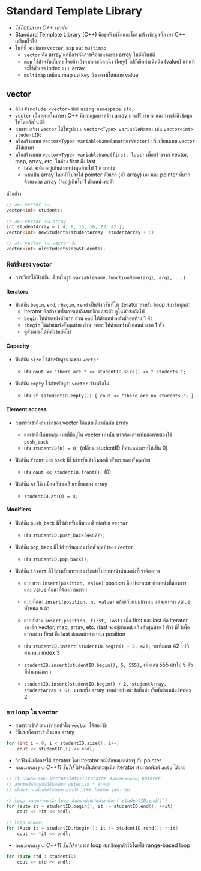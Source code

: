 # Standard Template Library

* _ใช้ได้กับภาษา C++ เท่านั้น_
* Standard Template Library (C++) คือชุดฟังก์ชันและโครงสร้างข้อมูลที่ภาษา C++ เตรียมไว้ให้
* ในที่นี้ จะอธิบาย `vector`, `map` และ `multimap`
  - `vector` คือ array แต่มีการจัดการเรื่องขนาดของ array ให้อัตโนมัติ
  - `map` ใช้สำหรับเก็บค่า โดยอ้างอิงจากค่าชนิดหนึ่ง (key) ไปยังอีกค่าชนิดนึง (value) แทนที่จะใช้ตัวเลข index แบบ array
  - `multimap` เหมือน map แต่ key นึง อาจมีได้หลาย value

## vector

* ต้อง `#include <vector>` และ `using namespace std;`
* `vector` เป็นคลาสในภาษา C++ ทีควบคุมการสร้าง array การปรับขนาด และการเข้าถึงข้อมูลให้โดยอัตโนมัติ
* สามารถสร้าง `vector` ได้ในรูปแบบ `vector<Type> variableName;` เช่น `vector<int> studentID;`
* หรือสร้างแบบ `vector<Type> variableName(anotherVector)` เพื่อเลียนแบบ `vector` ที่ใส่เข้ามา
* หรือสร้างแบบ `vector<Type> variableName(first, last)` เพื่อสร้างจาก vector, map, array, etc. ในช่วง first ถึง last
  - last จะต้องอยู่เกินตำแหน่งสุดท้ายไป 1 ตำแหน่ง
  - หากเป็น array โดยทั่วไปจะใส่ pointer ตัวแรก (ตัว array) เอง และ pointer ที่บวกด้วยขนาด array (จะอยู่เกินไป 1 ตำแหน่งพอดี)

ตัวอย่าง
```c++
// สร้าง vector ว่าง
vector<int> students;

// สร้าง vector จาก array
int studentArray = { 4, 8, 15, 16, 23, 42 };
vector<int> newStudents(studentArray, studentArray + 6);

// สร้าง vector จาก vector อื่น
vector<int> oldStudents(newStudents);
```

### ฟังก์ชันของ vector

* การเรียกใช้ฟังก์ชัน เขียนในรูป `variableName.functionName(arg1, arg2, ...)`

#### Iterators
* ฟังก์ชัน `begin`, `end`, `rbegin`, `rend` เป็นฟังก์ชันที่ให้ iterator สำหรับ loop สมาชิกทุกตัว
  - iterator คือตัวช่วยในการเข้าถึงสมาชิกแต่ละตัว ดูในหัวข้อถัดไป
  - `begin` ให้ตำแหน่งตัวแรก ส่วน `end` ให้ตำแหน่งหลังตัวสุดท้าย 1 ตัว
  - `rbegin` ให้ตำแนห่งตัวสุดท้าย ส่วน `rend` ให้ตำแนห่งตัวก่อนตัวแรก 1 ตัว
  - ดูตัวอย่างได้ที่หัวข้อถัดไป

#### Capacity

* ฟังก์ชัน `size` ไว้สำหรับดูขนาดของ `vector`
  - เช่น `cout << "There are " << studentID.size() << " students.";`

* ฟังก์ชัน `empty` ไว้สำหรับดูว่า `vector` ว่างหรือไม่
  - เช่น `if (studentID.empty()) { cout << "There are no students."; }`

#### Element access

* สามารถเข้าถึงสมาชิกของ vector ได้แบบเดียวกันกับ array
  - แต่เข้าถึงได้มากสุด เท่าที่มีอยู่ใน vector เท่านั้น หากต้องการเพิ่มต่อท้ายต้องใช้ `push_back`
  - เช่น `studentID[0] = 0;` (เปลี่ยน studentID ที่ตำแหน่งแรกให้เป็น 0)

* ฟังก์ชัน `front` และ `back` มีไว้สำหรับเข้าถึงสมาชิกตัวแรกและตัวสุดท้าย
  - เช่น `cout << studentID.front();` (0)

* ฟังก์ชัน `at` ใช้เหมือนกันวงเล็บเหลี่ยมของ array
  - `studentID.at(0) = 0;`

#### Modifiers

* ฟังก์ชัน `push_back` มีไว้สำหรับเพิ่มสมาชิกต่อท้าย `vector`
  - เช่น `studentID.push_back(44677);`

* ฟังก์ชัน `pop_back` มีไว้สำหรับลบสมาชิกตัวสุดท้าของ `vector`
  - เช่น `studentID.pop_back();`

* ฟังก์ชัน `insert` มีไว้สำหรับแทรกสมาชิกเข้าไปก่อนหน้าตำแหน่งที่เราต้องการ

  - แบบแรก `insert(position, value)` position คือ iterator ตำแหน่งที่ต้องการ และ value คือค่าที่ต้องการแทรก
  - แบบที่สอง `insert(position, n, value)` คล้ายกับแบบข้างบน แต่จะแทรก value ทั้งหมด n ตัว
  - แบบที่สาม `insert(position, first, last)` เมื่อ first และ last คือ iterator ของอีก vector, map, array, etc. (last จะอยู่ตำแหน่งเกินตัวสุดท้าย 1 ตัว) มีไว้เพื่อแทรกช่วง first ถึง last ก่อนหน้าตำแหน่ง position
  
  - เช่น `studentID.insert(studentID.begin() + 3, 42);` จะเพิ่มเลข 42 ไปที่ตำแหน่ง index 3
  - `studentID.insert(studentID.begin(), 5, 555);` เพิ่มเลข 555 เข้าไป 5 ตัวที่ตำแหน่งแรก
  - `studentID.insert(studentID.begin() + 2, studentArray, studentArray + 6);` แทรกทั้ง array จากตัวอย่างหัวข้อที่แล้ว เริ่มที่ตำแหน่ง index 2

### การ loop ใน vector

* สามารถเข้าถึงสมาชิกทุกตัวใน `vector` ได้สองวิธี
* วิธีแรกคือการเข้าถึงแบบ array

```c++
for (int i = 0; i < studentID.size(); i++)
    cout << studentID[i] << endl;
```

* อีกวิธีหนึ่งคือการใช้ iterator โดย iterator จะมีลักษณะคล้ายๆ กับ pointer
* _เฉพาะมาตรฐาน C++11 ขึ้นไป_ ไม่จำเป็นต้องระบุชนิด iterator สามารถพิมพ์ `auto` ได้เลย

```c++
// it เป็นตัวแปรชนิด vector<int>::iterator ซึ่งมีลักษณะคล้ายๆ pointer
// สามารถเข้าถึงสมาชิกได้โดยพิมพ์ asterisk * ข้างหน้า
// เมื่อต้องการเคลื่อนไปตัวถัดไปสามารถใช้ it++ ได้เหมือน pointer

// loop จะหยุดทำงานเมื่อ loop ถึงตำแหน่งที่เกินตัวสุดท้าย (`studentID.end()`)
for (auto it = studentID.begin(); it != studentID.end(); ++it)
    cout << *it << endl;

// loop ย้อนหลัง
for (Auto it = studentID.rbegin(); it != studentID.rend(); ++it)
    cout << *it << endl;
```

* _เฉพาะมาตรฐาน C++11 ขึ้นไป_ สามารถ loop สมาชิกทุกตัวได้โดยใช้ range-based loop

```c++
for (auto std : studentID)
    cout << std << endl;
```

